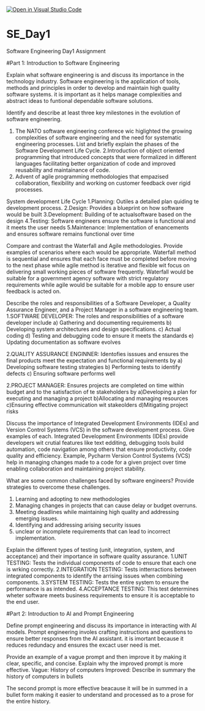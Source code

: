 [![Open in Visual Studio Code](https://classroom.github.com/assets/open-in-vscode-2e0aaae1b6195c2367325f4f02e2d04e9abb55f0b24a779b69b11b9e10269abc.svg)](https://classroom.github.com/online_ide?assignment_repo_id=15570622&assignment_repo_type=AssignmentRepo)
# SE_Day1
Software Engineering Day1 Assignment

#Part 1: Introduction to Software Engineering

Explain what software engineering is and discuss its importance in the technology industry.
Software engineering is the application of tools, methods and principles in order to develop and maintain high quality software systems.
it is important as it helps manage complexities and abstract ideas to funtional dependable software solutions.

Identify and describe at least three key milestones in the evolution of software engineering.
1. The NATO software engineering conferece wic higlighted the growing complexities of software engineering and the need for systematic engineering processes.
List and briefly explain the phases of the Software Development Life Cycle.
2.Introduction of object oriented programming that introduced concepts that were formalized in different languages facilitating better organization of code and improved reusability and maintainance of code.
3. Advent of agile programming methodologies that empazised collaboration, flexibility and working on customer feedback over rigid processes.

System development Life Cycle
1.Planning: Outiles a detailed plan quiding te development process.
2.Design: Provides a blueprint on how software would be built
3.Development: Building of te actualsoftware based on the design
4.Testing: Software engineers ensure the software is functional and it meets the user needs
5.Maintenance: Implementation of enancements and ensures software remains functional over time

Compare and contrast the Waterfall and Agile methodologies. Provide examples of scenarios where each would be appropriate.
Waterfall method is sequential and ensures that each face must be completed before moving to the next phase while agile method is iterative and flexible wit focus on delivering small working pieces of software frequently.
Waterfall would be suitable for a government agency software with strict regulatory requirements while agile would be suitable for a mobile app to ensure user feedback is acted on.


Describe the roles and responsibilities of a Software Developer, a Quality Assurance Engineer, and a Project Manager in a software engineering team.
1.SOFTWARE DEVELOPER: The roles and responsibilities of a software developer include
a) Gathering and documenting requirements
b) Developing system architectures and design specifications.
c) Actual coding
d) Testing and debugging code to ensure it meets the standards
e) Updating documentation as software evolves

2.QUALITY ASSURANCE ENGINNER: Identofies isssues and ensures the final products meet the expectation and functional requirements by
a) Developing software testing strategies
b) Performing tests to identify defects
c) Ensuring software performs well

2.PROJECT MANAGER: Ensures projects are completed on time within budget and to the satisfaction of te stakeholders by
a)Developing a plan for executing and managing a project
b)Allocating and managing resources
c)Ensuring effective communication wit stakeolders
d)Mitigating project risks

Discuss the importance of Integrated Development Environments (IDEs) and Version Control Systems (VCS) in the software development process. Give examples of each.
Integrated Development Environments (IDEs) provide developers wit crutial features like text edditing, debugging tools build automation, code navigation among others that ensure productivity, code quality and efficiency. Example, Pycharm
Version Control Systems (VCS) help in managing changes made to a code for a given project over time enabling collaboration and maintaining project stability.

What are some common challenges faced by software engineers? Provide strategies to overcome these challenges.
1. Learning and adopting to new methodologies
2. Managing changes in projects that can cause delay or budget overruns.
3. Meeting deadlines while maintaining high quality and addressing emerging issues.
4. Identifying and addressing arising security issues
5. unclear or incomplete requirements that can lead to incorrect implementation.

Explain the different types of testing (unit, integration, system, and acceptance) and their importance in software quality assurance.
1.UNIT TESTING: Tests the individual components of code to ensure that each one is wrking correctly.
2.INTEGRATION TESTING: Tests intterractions between integrated components to identify the arrising issues when combining components.
3.SYSTEM TESTING: Tests the entire system to ensure the performance is as intended.
4.ACCEPTANCE TESTING: This test determines wheter software meets business requirements to ensure it is acceptable to the end user.

#Part 2: Introduction to AI and Prompt Engineering


Define prompt engineering and discuss its importance in interacting with AI models.
Prompt engineering involes crafting instructions and questions to ensure better responses from the AI assistant. 
it is imortant because it reduces redundacy and ensures the excact user need is met.

Provide an example of a vague prompt and then improve it by making it clear, specific, and concise. Explain why the improved prompt is more effective.
Vague: History of computers
Improved: Describe in summary the history of computers in bullets

The second prompt is more effective beacause it will be in summed in a bullet form making it easier to understand and processed as to a prose for the entire history.
